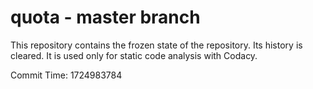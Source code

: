 # quota - master branch

This repository contains the frozen state of the repository.
Its history is cleared. It is used only for static code
analysis with Codacy.

Commit Time: 1724983784